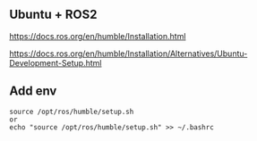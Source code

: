 ## Ubuntu + ROS2
https://docs.ros.org/en/humble/Installation.html

https://docs.ros.org/en/humble/Installation/Alternatives/Ubuntu-Development-Setup.html






## Add env
```
source /opt/ros/humble/setup.sh
or
echo "source /opt/ros/humble/setup.sh" >> ~/.bashrc
```
